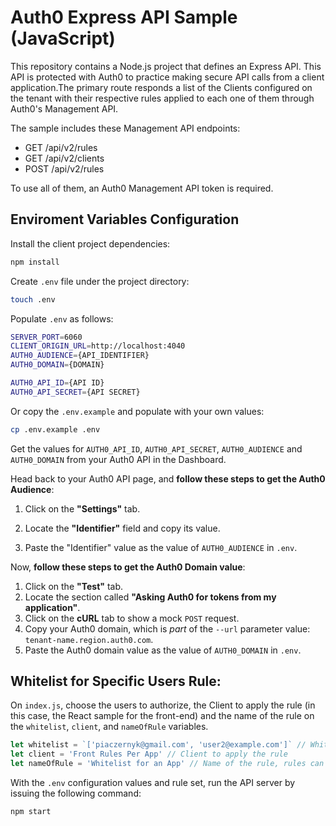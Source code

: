 # Auth0 Express API Sample (JavaScript)

This repository contains a Node.js project that defines an Express API. This API is protected with Auth0 to practice making secure API calls from a client application.The primary route responds a list of the Clients configured on the tenant with their respective rules applied to each one of them through Auth0's Management API.

The sample includes these Management API endpoints:

<ul>
  <li>GET /api/v2/rules</li>
  <li>GET /api/v2/clients</li>
  <li>POST /api/v2/rules</li>
 </ul>
 
 To use all of them, an Auth0 Management API token is required.

## Enviroment Variables Configuration

Install the client project dependencies:

```bash
npm install
```

Create `.env` file under the project directory:

```bash
touch .env
```

Populate `.env` as follows:

```bash
SERVER_PORT=6060
CLIENT_ORIGIN_URL=http://localhost:4040
AUTH0_AUDIENCE={API_IDENTIFIER}
AUTH0_DOMAIN={DOMAIN}

AUTH0_API_ID={API ID}
AUTH0_API_SECRET={API SECRET}
```
Or copy the `.env.example` and populate with your own values:
```bash
cp .env.example .env
```

Get the values for `AUTH0_API_ID`, `AUTH0_API_SECRET`, `AUTH0_AUDIENCE` and `AUTH0_DOMAIN` from your Auth0 API in the Dashboard.

Head back to your Auth0 API page, and **follow these steps to get the Auth0 Audience**:


1. Click on the **"Settings"** tab.

2. Locate the **"Identifier"** field and copy its value.

3. Paste the "Identifier" value as the value of `AUTH0_AUDIENCE` in `.env`.

Now, **follow these steps to get the Auth0 Domain value**:


1. Click on the **"Test"** tab.
2. Locate the section called **"Asking Auth0 for tokens from my application"**.
3. Click on the **cURL** tab to show a mock `POST` request.
4. Copy your Auth0 domain, which is _part_ of the `--url` parameter value: `tenant-name.region.auth0.com`.
5. Paste the Auth0 domain value as the value of `AUTH0_DOMAIN` in `.env`.

## Whitelist for Specific Users Rule:

On `index.js`, choose the users to authorize, the Client to apply the rule (in this case, the React sample for the front-end) and the name of the rule on the `whitelist`, `client`, and `nameOfRule` variables.

```js
let whitelist = `['piaczernyk@gmail.com', 'user2@example.com']` // Whitelist of authorized users
let client = 'Front Rules Per App' // Client to apply the rule
let nameOfRule = 'Whitelist for an App' // Name of the rule, rules can't repeat the same name than other rules in the tenant
```


With the `.env` configuration values and rule set, run the API server by issuing the following command:

```bash
npm start
```
